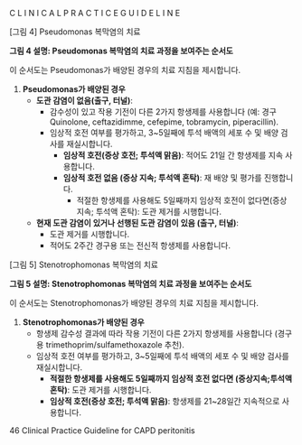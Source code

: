 C L I N I C A L P R A C T I C E G U I D E L I N E

[그림 4] Pseudomonas 복막염의 치료

**그림 4 설명: Pseudomonas 복막염의 치료 과정을 보여주는 순서도**

이 순서도는 Pseudomonas가 배양된 경우의 치료 지침을 제시합니다.

1.  **Pseudomonas가 배양된 경우**
    *   **도관 감염이 없음(출구, 터널)**:
        *   감수성이 있고 작용 기전이 다른 2가지 항생제를 사용합니다 (예: 경구 Quinolone, ceftazidimme, cefepime, tobramycin, piperacillin).
        *   임상적 호전 여부를 평가하고, 3~5일째에 투석 배액의 세포 수 및 배양 검사를 재실시합니다.
            *   **임상적 호전(증상 호전; 투석액 맑음)**: 적어도 21일 간 항생제를 지속 사용합니다.
            *   **임상적 호전 없음 (증상 지속; 투석액 혼탁)**: 재 배양 및 평가를 진행합니다.
                *   적절한 항생제를 사용해도 5일째까지 임상적 호전이 없다면(증상 지속; 투석액 혼탁): 도관 제거를 시행합니다.
    *   **현재 도관 감염이 있거나 선행된 도관 감염이 있음 (출구, 터널)**:
        *   도관 제거를 시행합니다.
        *   적어도 2주간 경구용 또는 전신적 항생제를 사용합니다.

[그림 5] Stenotrophomonas 복막염의 치료

**그림 5 설명: Stenotrophomonas 복막염의 치료 과정을 보여주는 순서도**

이 순서도는 Stenotrophomonas가 배양된 경우의 치료 지침을 제시합니다.

1.  **Stenotrophomonas가 배양된 경우**
    *   항생제 감수성 결과에 따라 작용 기전이 다른 2가지 항생제를 사용합니다 (경구용 trimethoprim/sulfamethoxazole 추천).
    *   임상적 호전 여부를 평가하고, 3~5일째에 투석 배액의 세포 수 및 배양 검사를 재실시합니다.
        *   **적절한 항생제를 사용해도 5일째까지 임상적 호전 없다면 (증상지속;투석액혼탁)**: 도관 제거를 시행합니다.
        *   **임상적 호전(증상 호전; 투석액 맑음)**: 항생제를 21~28일간 지속적으로 사용합니다.

<PAGE>46
Clinical Practice Guideline for CAPD peritonitis